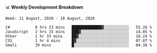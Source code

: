 📊 **Weekly Development Breakdown**
<!--START_SECTION:waka-->
```text
Week: 11 August, 2020 - 18 August, 2020

C#           8 hrs 23 mins   █████████████▓░░░░░░░░░░░   55.26 % 
JavaScript   2 hrs 15 mins   ███▓░░░░░░░░░░░░░░░░░░░░░   14.85 % 
Other        1 hr 33 mins    ██▓░░░░░░░░░░░░░░░░░░░░░░   10.24 % 
CSS          1 hr 4 mins     █▓░░░░░░░░░░░░░░░░░░░░░░░   07.07 % 
Smali        39 mins         █░░░░░░░░░░░░░░░░░░░░░░░░   04.38 % 
```
<!--END_SECTION:waka-->
